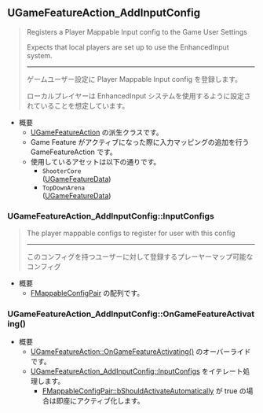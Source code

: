 ## UGameFeatureAction_AddInputConfig

> Registers a Player Mappable Input config to the Game User Settings  
>  
> Expects that local players are set up to use the EnhancedInput system.  
> 
> ----
> ゲームユーザー設定に Player Mappable Input config を登録します。 
>  
> ローカルプレイヤーは EnhancedInput システムを使用するように設定されていることを想定しています。 

* 概要
	* [UGameFeatureAction] の派生クラスです。
	* Game Feature がアクティブになった際に入力マッピングの追加を行う GameFeatureAction です。
	* 使用しているアセットは以下の通りです。
		* `ShooterCore`<br>([UGameFeatureData])
		* `TopDownArena`<br>([UGameFeatureData])

### UGameFeatureAction_AddInputConfig::InputConfigs

> The player mappable configs to register for user with this config  
> 
> ----
> このコンフィグを持つユーザーに対して登録するプレーヤーマップ可能なコンフィグ  

* 概要
	* [FMappableConfigPair] の配列です。

### UGameFeatureAction_AddInputConfig::OnGameFeatureActivating()

* 概要
	* [UGameFeatureAction::OnGameFeatureActivating()] のオーバーライドです。
	* [UGameFeatureAction_AddInputConfig::InputConfigs] をイテレート処理します。
		* [FMappableConfigPair::bShouldActivateAutomatically] が true の場合は即座にアクティブ化します。



<!--- ページ内のリンク --->

<!--- 自前の画像へのリンク --->

<!--- generated --->
[FMappableConfigPair]: ../../Lyra/GameFeature/FMappableConfigPair.md#fmappableconfigpair
[FMappableConfigPair::bShouldActivateAutomatically]: ../../Lyra/GameFeature/FMappableConfigPair.md#fmappableconfigpairbshouldactivateautomatically
[UGameFeatureAction_AddInputConfig::InputConfigs]: ../../Lyra/GameFeature/UGameFeatureAction_AddInputConfig.md#ugamefeatureaction_addinputconfiginputconfigs
[UGameFeatureAction]: ../../UE/GameFeature/UGameFeatureAction.md#ugamefeatureaction
[UGameFeatureAction::OnGameFeatureActivating()]: ../../UE/GameFeature/UGameFeatureAction.md#ugamefeatureactionongamefeatureactivating
[UGameFeatureData]: ../../UE/GameFeature/UGameFeatureData.md#ugamefeaturedata
